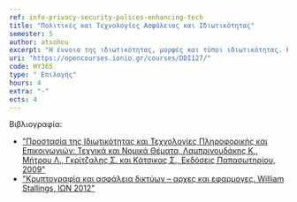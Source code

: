 ```yaml
---
ref: info-privacy-security-polices-enhancing-tech
title: "Πολιτικές και Τεχνολογίες Ασφάλειας και Ιδιωτικότητας"
semester: 5
author: atsohou
excerpt: "Η έννοια της ιδιωτικότητας, μορφές και τύποι ιδιωτικότητας. Εννοιολογικό πλαίσιο πληροφοριακής ιδιωτικότητας. Οι ιδιότητες της ανωνυμίας, μη παρατηρησιμότητας, μη ανιχνευσιμότητας, μη συνδεσιμότητας. Απειλές κατά της Πληροφοριακής Ιδιωτικότητας. Γενικός Κανονισμός για την Προστασία Δεδομένων. Πολιτικές ιδιωτικότητας. Δομή, περιεχόμενα, παρουσίαση και ανάλυση μελετών περίπτωσης. Ανάλυση επικινδυνότητας πληροφοριακής ιδιωτικότητας. Τεχνολογίες ενίσχυσης της ιδιωτικότητας. Εργαλεία λογισμικού για την ανωνυμία (anonymizers), πλαίσια πιστοποίησης (TRUSTe), ανάλυση προτιμήσεων χρήστη (P3P), εργαλεία λογισμικού για την παραγωγή ψευδο-ταυτότητας (LPWA), onion routing. Ενσωμάτωση απαιτήσεων ασφάλειας από το σχεδιασμό συστημάτων. Εννοιολογικό πλαίσιο ασφάλειας πληροφοριών. Διάκριση ιδιοτήτων ασφάλειας πληροφοριών από τις ιδιότητες της πληροφοριακής ιδιωτικότητας και αναγνώριση κοινών στοιχείων. Ανάλυση και διαχείριση επικινδυνότητας ασφάλειας πληροφοριών. Ανάλυση αντικτύπου για την  προστασία δεδομένων. Μέθοδοι και εργαλεία λογισμικού για την υλοποίηση ανάλυσης αντικτύπου παραβίασης προσωπικών δεδομένων."
uri: "https://opencourses.ionio.gr/courses/DDI127/"
code: HY365
type: "	Επιλογής"
hours: 4
extra: "-"
ects: 4
---
```



Βιβλιογραφία: 
  - ["Προστασία της Ιδιωτικότητας και Τεχνολογίες Πληροφορικής και Επικοινωνιών: Τεχνικά και Νομικά Θέματα, Λαμπρινουδάκης Κ., Μήτρου Λ., Γκρίτζαλης Σ. και Κάτσικας Σ., Εκδόσεις Παπασωτηρίου, 2009"](https://service.eudoxus.gr/search/#a/id:9762/0)
  - ["Κρυπτογραφία και ασφάλεια δικτύων – αρχες και εφαρμογες. William Stallings, ΙΩΝ 2012"](https://service.eudoxus.gr/search/#a/id:12777632/0)
